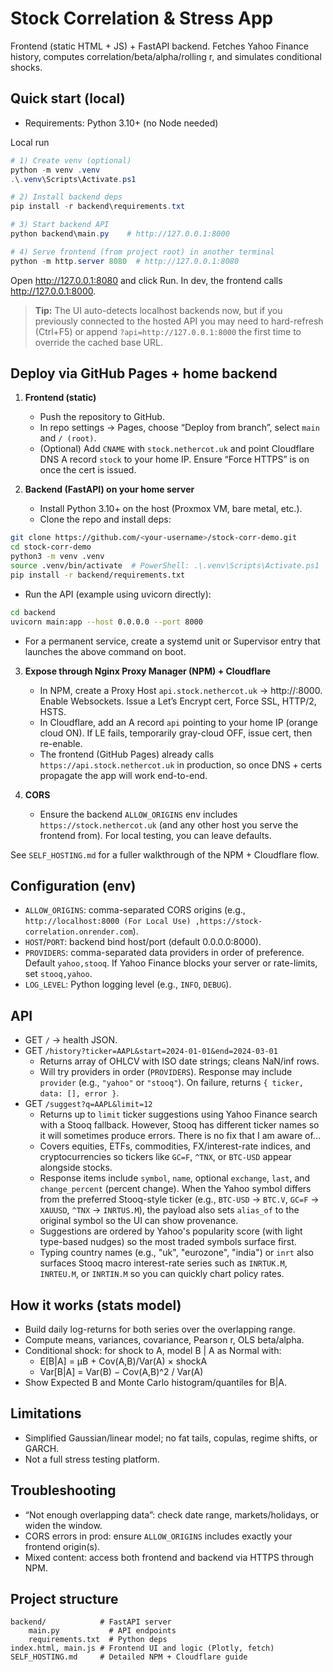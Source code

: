 # Stock Correlation & Stress App

Frontend (static HTML + JS) + FastAPI backend. Fetches Yahoo Finance history, computes correlation/beta/alpha/rolling r, and simulates conditional shocks.

## Quick start (local)
- Requirements: Python 3.10+ (no Node needed)

Local run
```powershell
# 1) Create venv (optional)
python -m venv .venv
.\.venv\Scripts\Activate.ps1

# 2) Install backend deps
pip install -r backend\requirements.txt

# 3) Start backend API
python backend\main.py    # http://127.0.0.1:8000

# 4) Serve frontend (from project root) in another terminal
python -m http.server 8080  # http://127.0.0.1:8080
```
Open http://127.0.0.1:8080 and click Run. In dev, the frontend calls http://127.0.0.1:8000.

> **Tip:** The UI auto-detects localhost backends now, but if you previously connected to the hosted API you may need to hard-refresh (Ctrl+F5) or append `?api=http://127.0.0.1:8000` the first time to override the cached base URL.

## Deploy via GitHub Pages + home backend
1. **Frontend (static)**
	- Push the repository to GitHub.
	- In repo settings → Pages, choose “Deploy from branch”, select `main` and `/ (root)`.
	- (Optional) Add `CNAME` with `stock.nethercot.uk` and point Cloudflare DNS A record `stock` to your home IP. Ensure “Force HTTPS” is on once the cert is issued.

2. **Backend (FastAPI) on your home server**
	- Install Python 3.10+ on the host (Proxmox VM, bare metal, etc.).
	- Clone the repo and install deps:
```bash
git clone https://github.com/<your-username>/stock-corr-demo.git
cd stock-corr-demo
python3 -m venv .venv
source .venv/bin/activate  # PowerShell: .\.venv\Scripts\Activate.ps1
pip install -r backend/requirements.txt
```
- Run the API (example using uvicorn directly):
```bash
cd backend
uvicorn main:app --host 0.0.0.0 --port 8000
```
- For a permanent service, create a systemd unit or Supervisor entry that launches the above command on boot.

3. **Expose through Nginx Proxy Manager (NPM) + Cloudflare**
	- In NPM, create a Proxy Host `api.stock.nethercot.uk` → http://<home-server-ip>:8000. Enable Websockets. Issue a Let’s Encrypt cert, Force SSL, HTTP/2, HSTS.
	- In Cloudflare, add an A record `api` pointing to your home IP (orange cloud ON). If LE fails, temporarily gray-cloud OFF, issue cert, then re-enable.
	- The frontend (GitHub Pages) already calls `https://api.stock.nethercot.uk` in production, so once DNS + certs propagate the app will work end-to-end.

4. **CORS**
	- Ensure the backend `ALLOW_ORIGINS` env includes `https://stock.nethercot.uk` (and any other host you serve the frontend from). For local testing, you can leave defaults.

See `SELF_HOSTING.md` for a fuller walkthrough of the NPM + Cloudflare flow.

## Configuration (env)
- `ALLOW_ORIGINS`: comma-separated CORS origins (e.g., `http://localhost:8000 (For Local Use) ,https://stock-correlation.onrender.com`).
- `HOST`/`PORT`: backend bind host/port (default 0.0.0.0:8000).
- `PROVIDERS`: comma-separated data providers in order of preference. Default `yahoo,stooq`. If Yahoo Finance blocks your server or rate-limits, set `stooq,yahoo`.
- `LOG_LEVEL`: Python logging level (e.g., `INFO`, `DEBUG`).

## API
- GET `/` → health JSON.
- GET `/history?ticker=AAPL&start=2024-01-01&end=2024-03-01`
	- Returns array of OHLCV with ISO date strings; cleans NaN/inf rows.
	- Will try providers in order (`PROVIDERS`). Response may include `provider` (e.g., `"yahoo"` or `"stooq"`). On failure, returns `{ ticker, data: [], error }`.
- GET `/suggest?q=AAPL&limit=12`
	- Returns up to `limit` ticker suggestions using Yahoo Finance search with a Stooq fallback. However, Stooq has different ticker names so it will sometimes produce errors. There is no fix that I am aware of...
	- Covers equities, ETFs, commodities, FX/interest-rate indices, and cryptocurrencies so tickers like `GC=F`, `^TNX`, or `BTC-USD` appear alongside stocks.
	- Response items include `symbol`, `name`, optional `exchange`, `last`, and `change_percent` (percent change). When the Yahoo symbol differs from the preferred Stooq-style ticker (e.g., `BTC-USD` → `BTC.V`, `GC=F` → `XAUUSD`, `^TNX` → `INRTUS.M`), the payload also sets `alias_of` to the original symbol so the UI can show provenance.
	- Suggestions are ordered by Yahoo's popularity score (with light type-based nudges) so the most traded symbols surface first.
	- Typing country names (e.g., "uk", "eurozone", "india") or `inrt` also surfaces Stooq macro interest-rate series such as `INRTUK.M`, `INRTEU.M`, or `INRTIN.M` so you can quickly chart policy rates.

## How it works (stats model)
- Build daily log-returns for both series over the overlapping range.
- Compute means, variances, covariance, Pearson r, OLS beta/alpha.
- Conditional shock: for shock to A, model B | A as Normal with:
	- E[B|A] = μB + Cov(A,B)/Var(A) × shockA
	- Var[B|A] = Var(B) − Cov(A,B)^2 / Var(A)
- Show Expected B and Monte Carlo histogram/quantiles for B|A.

## Limitations
- Simplified Gaussian/linear model; no fat tails, copulas, regime shifts, or GARCH.
- Not a full stress testing platform.

## Troubleshooting
- “Not enough overlapping data”: check date range, markets/holidays, or widen the window.
- CORS errors in prod: ensure `ALLOW_ORIGINS` includes exactly your frontend origin(s).
- Mixed content: access both frontend and backend via HTTPS through NPM.

## Project structure
```
backend/            # FastAPI server
	main.py           # API endpoints
	requirements.txt  # Python deps
index.html, main.js # Frontend UI and logic (Plotly, fetch)
SELF_HOSTING.md     # Detailed NPM + Cloudflare guide
```

